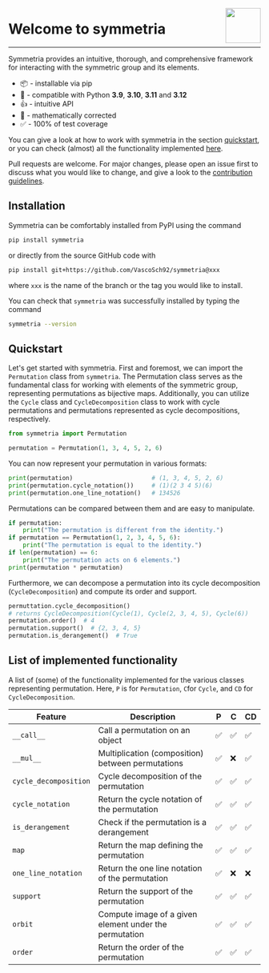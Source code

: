 <a href="https://symmetria.readthedocs.io/en/latest/"><img src="https://github.com/VascoSch92/symmetria/tree/main/docs/source/_static/symmetria.png" width="70" align="right" /></a>


# Welcome to symmetria

______________________________________________________________________

Symmetria provides an intuitive, thorough, and comprehensive framework for interacting
with the symmetric group and its elements.

- 📦 - installable via pip
- 🐍 - compatible with Python **3.9**, **3.10**, **3.11** and **3.12**
- 👍 - intuitive API
- 🔢 - mathematically corrected
- ✅ - 100% of test coverage

You can give a look at how to work with symmetria in the section [quickstart](#quickstart),
or you can check (almost) all the functionality implemented
[here](#list-of-implemented-functionality).

Pull requests are welcome. For major changes, please open an issue first
to discuss what you would like to change, and give a look to the
[contribution guidelines](https://github.com/VascoSch92/symmetria/blob/main/CONTRIBUTING.md).

## Installation

Symmetria can be comfortably installed from PyPI using the command

```bash
pip install symmetria
```

or directly from the source GitHub code with

```bash
pip install git+https://github.com/VascoSch92/symmetria@xxx
```

where `xxx` is the name of the branch or the tag you would like to install.

You can check that `symmetria` was successfully installed by typing the command

```bash
symmetria --version
```

## Quickstart

Let's get started with symmetria. First and foremost, we can import the `Permutation`
class from `symmetria`. The Permutation class serves as the fundamental class for
working with elements of the symmetric group, representing permutations as
bijective maps. Additionally, you can utilize the `Cycle` class and `CycleDecomposition`
class to work with cycle permutations and permutations represented as cycle
decompositions, respectively.

```python
from symmetria import Permutation

permutation = Permutation(1, 3, 4, 5, 2, 6)
```

You can now represent your permutation in various formats:

```python
print(permutation)                      # (1, 3, 4, 5, 2, 6)
print(permutation.cycle_notation())     # (1)(2 3 4 5)(6)
print(permutation.one_line_notation()   # 134526
```

Permutations can be compared between them and are easy to manipulate.

```python
if permutation:
    print("The permutation is different from the identity.")
if permutation == Permutation(1, 2, 3, 4, 5, 6):
    print("The permutation is equal to the identity.")
if len(permutation) == 6:
    print("The permutation acts on 6 elements.")
print(permutation * permutation)
```

Furthermore, we can decompose a permutation into its cycle decomposition
(`CycleDecomposition`) and compute its order and support.

```python
permuttation.cycle_decomposition()
# returns CycleDecomposition(Cycle(1), Cycle(2, 3, 4, 5), Cycle(6))
permutation.order()  # 4
permutation.support()  # {2, 3, 4, 5}
permutation.is_derangement()  # True
```

## List of implemented functionality

A list of (some) of the functionality implemented for the various classes representing permutation.
Here, `P` is for `Permutation`, `C`for `Cycle`, and `CD` for `CycleDecomposition`.

| Feature               | Description                                            | P   | C   | CD  |
| --------------------- |--------------------------------------------------------| --- | --- | --- |
| `__call__`            | Call a permutation on an object                        | ✅   | ✅   | ✅   |
| `__mul__`             | Multiplication (composition) between permutations      | ✅   | ❌   | ✅   |
| `cycle_decomposition` | Cycle decomposition of the permutation                 | ✅   | ✅   | ✅   |
| `cycle_notation`      | Return the cycle notation of the permutation           | ✅   | ✅   | ✅   |
| `is_derangement`      | Check if the permutation is a derangement              | ✅   | ✅   | ✅   |
| `map`                 | Return the map defining the permutation                | ✅   | ✅   | ✅   |
| `one_line_notation`   | Return the one line notation of the permutation        | ✅   | ❌   | ❌   |
| `support`             | Return the support of the permutation                  | ✅   | ✅   | ✅   |
| `orbit`               | Compute image of a given element under the permutation | ✅   | ✅   | ✅   |
| `order`               | Return the order of the permutation                    | ✅   | ✅   | ✅   |
